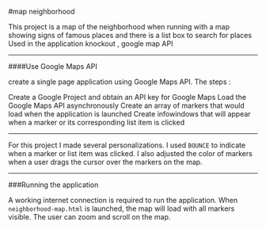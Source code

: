 #map neighborhood

This project is a map of the neighborhood when running with a map showing signs of famous places and there is a list box to search for places
Used in the application knockout , google map API
___

####Use Google Maps API

 create a single page application using
Google Maps API. The steps :

Create a Google Project and obtain an API key for Google Maps
Load the Google Maps API asynchronously
Create an array of markers that would load when the application is launched
 Create infowindows that will appear when a marker or its corresponding list
   item is clicked

---

For this project I made several personalizations. I used `BOUNCE` to indicate
when a marker or list item was clicked. I also adjusted the color of markers
when a user drags the cursor over the markers on the map.

___

###Running the application

A working internet connection is required to run the application. When
`neighborhood-map.html` is launched, the map will load with all markers visible.
The user can zoom and scroll on the map.

